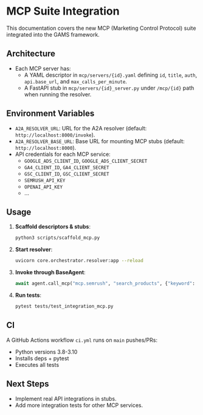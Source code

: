 # MCP Suite Integration

This documentation covers the new MCP (Marketing Control Protocol) suite integrated into the GAMS framework.

## Architecture

- Each MCP server has:
  - A YAML descriptor in `mcp/servers/{id}.yaml` defining `id`, `title`, `auth`, `api.base_url`, and `max_calls_per_minute`.
  - A FastAPI stub in `mcp/servers/{id}_server.py` under `/mcp/{id}` path when running the resolver.

## Environment Variables

- `A2A_RESOLVER_URL`: URL for the A2A resolver (default: `http://localhost:8000/invoke`).
- `A2A_RESOLVER_BASE_URL`: Base URL for mounting MCP stubs (default: `http://localhost:8000`).
- API credentials for each MCP service:
  - `GOOGLE_ADS_CLIENT_ID`, `GOOGLE_ADS_CLIENT_SECRET`
  - `GA4_CLIENT_ID`, `GA4_CLIENT_SECRET`
  - `GSC_CLIENT_ID`, `GSC_CLIENT_SECRET`
  - `SEMRUSH_API_KEY`
  - `OPENAI_API_KEY`
  - ...

## Usage

1. **Scaffold descriptors & stubs**:
   ```bash
   python3 scripts/scaffold_mcp.py
   ```
2. **Start resolver**:
   ```bash
   uvicorn core.orchestrator.resolver:app --reload
   ```
3. **Invoke through BaseAgent**:
   ```python
   await agent.call_mcp("mcp.semrush", "search_products", {"keyword": "example"})
   ```
4. **Run tests**:
   ```bash
   pytest tests/test_integration_mcp.py
   ```

## CI

A GitHub Actions workflow `ci.yml` runs on `main` pushes/PRs:
- Python versions 3.8-3.10
- Installs deps + pytest
- Executes all tests

## Next Steps

- Implement real API integrations in stubs.
- Add more integration tests for other MCP services.
